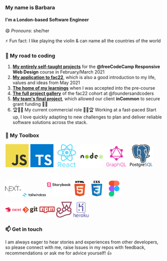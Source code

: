 ### My name is Barbara

#### I'm a London-based Software Engineer

😄 *Pronouns*: she/her

⚡ Fun fact: I like playing the violin & can name all the countries of the world


### 🚆 My road to coding

  1. [**My entirely self-taught projects**](https://codepen.io/0Bubbles0) for the **@freeCodeCamp Responsive Web Design** course in February/March 2021
  2. [**My application to fac22**](https://github.com/0bubbles0/fac-22-application), which is also a good introduction to my life, values and ideas from May 2021
  3. [**The home of my learnings**](https://github.com/0bubbles0/fac22-pre-projects) when I was accepted into the pre-course
  4. [**The full project gallery**](https://github.com/fac22/projects-gallery) of the fac22 cohort at @foundersandcoders
  5. [**My team's final project**](https://github.com/tech-for-better/in-common), which allowed our client **inCommon** to secure grant funding 🌟🎉
  6. 🏆🎉🌟 My current commercial role 🌟🎉🏆 Working at a fast-paced Start up, I love quickly adapting to new challenges to plan and deliver reliable software solutions across the stack.


### 🧰 My Toolbox

<img width="75" src="https://raw.githubusercontent.com/devicons/devicon/master/icons/javascript/javascript-original.svg" alt="JavaScript"> <img width="75" src="https://raw.githubusercontent.com/devicons/devicon/master/icons/typescript/typescript-original.svg" alt="TypeScript"> <img width="75" src="https://raw.githubusercontent.com/devicons/devicon/master/icons/react/react-original-wordmark.svg" alt="React"> <img width="75" src="https://raw.githubusercontent.com/devicons/devicon/master/icons/nodejs/nodejs-original-wordmark.svg" alt="Node"> <img width="75" src="https://raw.githubusercontent.com/devicons/devicon/master/icons/graphql/graphql-plain-wordmark.svg" alt="GraphQL"> <img width="75" src="https://raw.githubusercontent.com/devicons/devicon/master/icons/postgresql/postgresql-original-wordmark.svg" alt="PostgreSQL">

<img width="50" src="https://raw.githubusercontent.com/devicons/devicon/master/icons/nextjs/nextjs-original-wordmark.svg" alt="Next.js">   <img width="75" src="https://raw.githubusercontent.com/devicons/devicon/master/icons/tailwindcss/tailwindcss-original-wordmark.svg" alt="TailwindCSS">   <img width="75" src="https://raw.githubusercontent.com/devicons/devicon/master/icons/storybook/storybook-original-wordmark.svg" alt="Storybook">   <img width="50" src="https://raw.githubusercontent.com/devicons/devicon/master/icons/html5/html5-original-wordmark.svg" alt="HTML">   <img width="50" src="https://raw.githubusercontent.com/devicons/devicon/master/icons/css3/css3-original-wordmark.svg" alt="CSS">   <img width="50" src="https://raw.githubusercontent.com/devicons/devicon/master/icons/figma/figma-original.svg" alt="Figma"> 

  <img width="50" src="https://raw.githubusercontent.com/devicons/devicon/master/icons/nestjs/nestjs-plain-wordmark.svg" alt="Nest.js">   <img width="50" src="https://raw.githubusercontent.com/devicons/devicon/master/icons/git/git-original-wordmark.svg" alt="git">   <img width="50" src="https://raw.githubusercontent.com/devicons/devicon/master/icons/npm/npm-original-wordmark.svg" alt="npm">   <img width="50" src="https://raw.githubusercontent.com/devicons/devicon/master/icons/jest/jest-plain.svg" alt="Jest">   <img width="50" src="https://raw.githubusercontent.com/devicons/devicon/master/icons/heroku/heroku-original-wordmark.svg" alt="Heroku">


### 📫 Get in touch
I am always eager to hear stories and experiences from other developers, so please connect with me, raise Issues in my repos with feedback, recommendations or ask me for advice yourself! 👍

<!--
🌱*Current Program*: Pre-apprenticeship with **Founders and Coders Cohort 22**

🌱 *This week*, I’m learning about **using APIs**

🌱*Previously*, I learned more about 
  - Semantic **HTML**5
  - **CSS**3 (flexbox, grid, BEM) 
  - **JavaScript** & DOM manipulation (async, Promises)
  - **Accessibility** (WCAG standards, colour contrasts, assistive tools)
  - **Git**
 
🌱 Some Tools that I have been using and learning about were
  - GitHub
  - VS Code, Terminal
  - Figma, Notion, colour palette generators, screen reader

🌱 I'm always learning, follow my journey!

Over the last months, my developer skills have been continuously growing and especially thrived with the influence of my fellow fac22 cohorters, who constantly inspire me with their visual creativity and coding approaches and encourage me to pitch in with support for bugs they encounter. 

If you'd like to view my progress yourself, please visit
  - <https://codepen.io/0Bubbles0>: The entirely self-taught first attempt at the **freeCodeCamp Responsive Web Design** projects on Codepen back in February/March 2021
  - <https://github.com/0bubbles0/fac-22-application>: My **application to fac22**, which showcases my learnings from the fac Coaching program and is also a good introduction to my life, values and ideas from May 2021
  - <https://github.com/0bubbles0/fac22-pre-projects>: The home of my learnings and areas of focus during the **pre-apprenticesip program**, which keeps changing every day 

The coming months will be very exciting, as our cohort will be diving into topics such as **React**, **Databases**, **Testing** and **Deployment** to really round our developer toolkits. Personally, I will also be working on improving my design and accessibility skills, so that I can very soon make an impact by helping to bring real solutions and visions to life!
-->





<!--
**0bubbles0/0bubbles0** is a ✨ _special_ ✨ repository because its `README.md` (this file) appears on your GitHub profile.

Here are some ideas to get you started:

- 🔭 I’m currently working on ...
- 🌱 I’m currently learning ...
- 👯 I’m looking to collaborate on ...
- 🤔 I’m looking for help with ...
- 💬 Ask me about ...
- 📫 How to reach me: ...

- ⚡ Fun fact: ...
-->


<!--[![Barbara's GitHub stats](https://github-readme-stats.vercel.app/api?username=0bubbles0)](https://github.com/0bubbles0/github-readme-stats)-->
